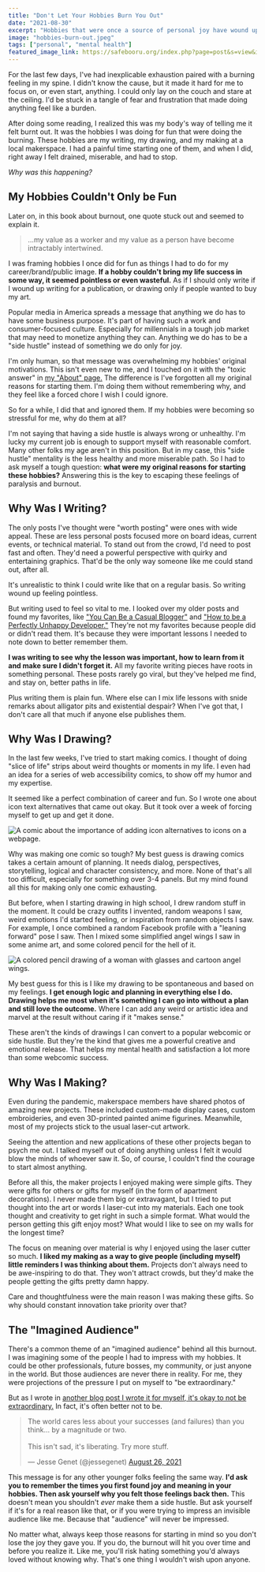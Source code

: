 ```yaml
---
title: "Don't Let Your Hobbies Burn You Out"
date: "2021-08-30"
excerpt: "Hobbies that were once a source of personal joy have wound up making me miserable. How did I get to this point?"
image: "hobbies-burn-out.jpeg"
tags: ["personal", "mental health"]
featured_image_link: https://safebooru.org/index.php?page=post&s=view&id=2780719
---
```


For the last few days, I've had inexplicable exhaustion paired with a burning feeling in my spine. I didn't know the cause, but it made it hard for me to focus on, or even start, anything. I could only lay on the couch and stare at the ceiling. I'd be stuck in a tangle of fear and frustration that made doing anything feel like a burden.

After doing some reading, I realized this was my body's way of telling me it felt burnt out. It was the hobbies I was doing for fun that were doing the burning. These hobbies are my writing, my drawing, and my making at a local makerspace. I had a painful time starting one of them, and when I did, right away I felt drained, miserable, and had to stop.

_Why was this happening?_

## My Hobbies Couldn't Only be Fun

Later on, in this book about burnout, one quote stuck out and seemed to explain it.

> ...my value as a worker and my value as a person have become intractably intertwined.

I was framing hobbies I once did for fun as things I had to do for my career/brand/public image. **If a hobby couldn't bring my life success in some way, it seemed pointless or even wasteful.** As if I should only write if I wound up writing for a publication, or drawing only if people wanted to buy my art.

Popular media in America spreads a message that anything we do has to have some business purpose. It's part of having such a work and consumer-focused culture. Especially for millennials in a tough job market that may need to monetize anything they can. Anything we do has to be a "side hustle" instead of something we do only for joy.

I'm only human, so that message was overwhelming my hobbies' original motivations. This isn't even new to me, and I touched on it with the "toxic answer" in [my "About" page.](/about/#the-toxic-answer) The difference is I've forgotten all my original reasons for starting them. I'm doing them without remembering why, and they feel like a forced chore I wish I could ignore.

So for a while, I did that and ignored them. If my hobbies were becoming so stressful for me, why do them at all?

I'm not saying that having a side hustle is always wrong or unhealthy. I'm lucky my current job is enough to support myself with reasonable comfort. Many other folks my age aren't in this position. But in my case, this "side hustle" mentality is the less healthy and more miserable path. So I had to ask myself a tough question: **what were my original reasons for starting these hobbies?** Answering this is the key to escaping these feelings of paralysis and burnout.

## Why Was I Writing?

The only posts I've thought were "worth posting" were ones with wide appeal. These are less personal posts focused more on board ideas, current events, or technical material. To stand out from the crowd, I'd need to post fast and often. They'd need a powerful perspective with quirky and entertaining graphics. That'd be the only way someone like me could stand out, after all.

It's unrealistic to think I could write like that on a regular basis. So writing wound up feeling pointless.

But writing used to feel so vital to me. I looked over my older posts and found my favorites, like ["You Can Be a Casual Blogger"](/posts/2018/11/05/you-can-be-a-casual-blogger/) and ["How to be a Perfectly Unhappy Developer."](/posts/2017/05/16/2017-5-15-perfectly-unhappy-developer/) They're not my favorites because people did or didn't read them. It's because they were important lessons I needed to note down to better remember them.

**I was writing to see why the lesson was important, how to learn from it and make sure I didn't forget it.** All my favorite writing pieces have roots in something personal. These posts rarely go viral, but they've helped me find, and stay on, better paths in life.

Plus writing them is plain fun. Where else can I mix life lessons with snide remarks about alligator pits and existential despair? When I've got that, I don't care all that much if anyone else publishes them.

## Why Was I Drawing?

In the last few weeks, I've tried to start making comics. I thought of doing "slice of life" strips about weird thoughts or moments in my life. I even had an idea for a series of web accessibility comics, to show off my humor and my expertise.

It seemed like a perfect combination of career and fun. So I wrote one about icon text alternatives that came out okay. But it took over a week of forcing myself to get up and get it done.

![A comic about the importance of adding icon alternatives to icons on a webpage.](/assets/images/posts/hobbies-burn-out/icon-text-alternatives-comic.jpg)

Why was making one comic so tough? My best guess is drawing comics takes a certain amount of planning. It needs dialog, perspectives, storytelling, logical and character consistency, and more. None of that's all too difficult, especially for something over 3-4 panels. But my mind found all this for making only one comic exhausting.

But before, when I starting drawing in high school, I drew random stuff in the moment. It could be crazy outfits I invented, random weapons I saw, weird emotions I'd started feeling, or inspiration from random objects I saw. For example, I once combined a random Facebook profile with a "leaning forward" pose I saw. Then I mixed some simplified angel wings I saw in some anime art, and some colored pencil for the hell of it.

![A colored pencil drawing of a woman with glasses and cartoon angel wings.](/assets/images/posts/hobbies-burn-out/angel-wing-doodle.jpg)

My best guess for this is I like my drawing to be spontaneous and based on my feelings. **I get enough logic and planning in everything else I do. Drawing helps me most when it's something I can go into without a plan and still love the outcome.** Where I can add any weird or artistic idea and marvel at the result without caring if it "makes sense."

These aren't the kinds of drawings I can convert to a popular webcomic or side hustle. But they're the kind that gives me a powerful creative and emotional release. That helps my mental health and satisfaction a lot more than some webcomic success.

## Why Was I Making?

Even during the pandemic, makerspace members have shared photos of amazing new projects. These included custom-made display cases, custom embroideries, and even 3D-printed painted anime figurines. Meanwhile, most of my projects stick to the usual laser-cut artwork.

Seeing the attention and new applications of these other projects began to psych me out. I talked myself out of doing anything unless I felt it would blow the minds of whoever saw it. So, of course, I couldn't find the courage to start almost anything.

Before all this, the maker projects I enjoyed making were simple gifts. They were gifts for others or gifts for myself (in the form of apartment decorations). I never made them big or extravagant, but I tried to put thought into the art or words I laser-cut into my materials. Each one took thought and creativity to get right in such a simple format. What would the person getting this gift enjoy most? What would I like to see on my walls for the longest time?

The focus on meaning over material is why I enjoyed using the laser cutter so much. **I liked my making as a way to give people (including myself) little reminders I was thinking about them.** Projects don't always need to be awe-inspiring to do that. They won't attract crowds, but they'd make the people getting the gifts pretty damn happy.

Care and thoughtfulness were the main reason I was making these gifts. So why should constant innovation take priority over that?

## The "Imagined Audience"

There's a common theme of an "imagined audience" behind all this burnout. I was imagining some of the people I had to impress with my hobbies. It could be other professionals, future bosses, my community, or just anyone in the world. But those audiences are never there in reality. For me, they were projections of the pressure I put on myself to "be extraordinary."

But as I wrote in [another blog post I wrote it for myself, it's okay to not be extraordinary.](/posts/2020/08/25/let-yourself-not-be-extraordinary/) In fact, it's often better not to be.

<blockquote class="twitter-tweet"><p lang="en" dir="ltr">The world cares less about your successes (and failures) than you think... by a magnitude or two. <br><br>This isn&#39;t sad, it&#39;s liberating. Try more stuff.</p>&mdash; Jesse Genet (@jessegenet) <a href="https://twitter.com/jessegenet/status/1430917678831648768?ref_src=twsrc%5Etfw">August 26, 2021</a></blockquote>

This message is for any other younger folks feeling the same way. **I'd ask you to remember the times you first found joy and meaning in your hobbies. Then ask yourself why you felt those feelings back then.** This doesn't mean you shouldn't _ever_ make them a side hustle. But ask yourself if it's for a real reason like that, or if you were trying to impress an invisible audience like me. Because that "audience" will never be impressed.

No matter what, always keep those reasons for starting in mind so you don't lose the joy they gave you. If you do, the burnout will hit you over time and before you realize it. Like me, you'll risk hating something you'd always loved without knowing why. That's one thing I wouldn't wish upon anyone.
